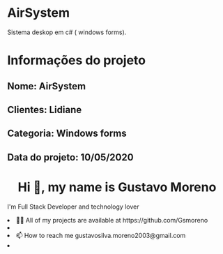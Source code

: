 # AirSystem
Sistema deskop em c# ( windows forms).

<h1>Informações do projeto</h1>
<h2>Nome: AirSystem</h2>
<h2>Clientes: Lidiane</h2>
<h2>Categoria: Windows forms </h2>
<h2>Data do projeto: 10/05/2020</h2>


<h1 align="center">Hi 👋, my name is Gustavo Moreno</h1>
<p>I'm Full Stack Developer and technology lover<p/>
<li> 👨‍💻 All of my projects are available at https://github.com/Gsmoreno <li/>
<li> 📫 How to reach me gustavosilva.moreno2003@gmail.com <li/>
